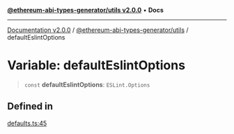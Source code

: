 [**@ethereum-abi-types-generator/utils v2.0.0**](../README.md) • **Docs**

***

[Documentation v2.0.0](../../../packages.md) / [@ethereum-abi-types-generator/utils](../README.md) / defaultEslintOptions

# Variable: defaultEslintOptions

> `const` **defaultEslintOptions**: `ESLint.Options`

## Defined in

[defaults.ts:45](https://github.com/niZmosis/ethereum-abi-types-generator/blob/51c0ac8a6ea35330201860f8469daa0efc6ae8f2/packages/utils/src/defaults.ts#L45)
